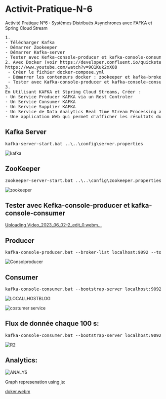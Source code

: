 # Activit-Pratique-N-6
Activité Pratique N°6 : Systèmes Distribués Asynchrones avec FAFKA  et Spring Cloud Stream
<pre>
1. 
- Télécharger Kafka
- Démarrer Zookeeper
- Démarrer Kafka-server
- Tester avec Kefka-console-producer et kafka-console-consumer
2. Avec Docker (voir https://developer.confluent.io/quickstart/kafka-docker/)
https://www.youtube.com/watch?v=9O1Kuk2xXO8
 - Créer le fichier docker-compose.yml
 - Démarrer les conteneurs docker : zookeeper et kafka-broker
 - Tester avec Kafka-console-producer et kafka-console-consumer
3. 
En Utilisant KAFKA et Stpring Cloud Streams, Créer :
- Un Service Producer KAFKA via un Rest Controler
- Un Service Consumer KAFKA
- Un Service Supplier KAFKA
- Un Service de Data Analytics Real Time Stream Processing avec Kaflka Streams
- Une application Web qui permet d'afficher les résultats du Stream Data Analytics en temps réel
</pre>
## Kafka Server
<pre>
kafka-server-start.bat ..\..\config\server.properties
</pre>
 ![kafka](https://github.com/SanaeBelfrouh/Activit-Pratique-N-6/assets/116807307/930cf206-030d-4ff0-9cdb-d097fe15448e)
## ZooKeeper
<pre>
zookeeper-server-start.bat ..\..\config\zookeeper.properties
</pre>
![zookeeper](https://github.com/SanaeBelfrouh/Activit-Pratique-N-6/assets/116807307/6cd19e58-937f-4a2e-948f-2426d3633da4)
## Tester avec Kefka-console-producer et kafka-console-consumer
[Uploading Video_2023_06_02-2_edit_0.webm…]()

## Producer
<pre>
kafka-console-producer.bat --broker-list localhost:9092 --topic R1
</pre>
![Consolproducer](https://github.com/SanaeBelfrouh/Activit-Pratique-N-6/assets/116807307/29c8f3a0-0f86-4cef-9b1d-6080043dccf1)

## Consumer
<pre>
kafka-console-consumer.bat --bootstrap-server localhost:9092 --topic R1
</pre>
![LOCALLHOSTBLOG](https://github.com/SanaeBelfrouh/Activit-Pratique-N-6/assets/116807307/85c40ef8-e2f6-4aca-97f0-1526c2270da9)

![costumer service](https://github.com/SanaeBelfrouh/Activit-Pratique-N-6/assets/116807307/3a7531b3-6f90-44fc-aa07-a5381b2a10c9)
## Flux de donnée chaque 100 s:
<pre>
kafka-console-consumer.bat --bootstrap-server localhost:9092 --topic R2
</pre>
![R2](https://github.com/SanaeBelfrouh/Activit-Pratique-N-6/assets/116807307/6faf49fa-50c1-44e4-8427-c2145b029193)

## Analytics:
![ANALYS](https://github.com/SanaeBelfrouh/Activit-Pratique-N-6/assets/116807307/e49efdad-3991-4295-9091-a050bc69d0d8)

Graph represenation using js:

[doker.webm](https://github.com/SanaeBelfrouh/Activit-Pratique-N-6/assets/116807307/7a2fc5a2-eb8e-4470-8205-d88ae0020147)
